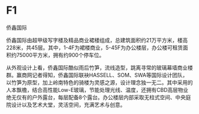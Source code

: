 # F1
侨鑫国际

侨鑫国际由超甲级写字楼及精品商业裙楼组成，总建筑面积约21万平方米，楼高228米，共45层。其中，1-4F为裙楼商业，5-45F为办公楼层，办公楼可租赁面积约75000平方米，拥有约900个停车位。

从外观设计上看，侨鑫国际酷似雨后竹笋，流线造型，跳离寻常的玻璃幕墙商业楼群。赢商网记者得知，侨鑫国际联袂HASSELL、SOM、SWA等国际设计团队，以竹笋为原型，加上岭南特色的骑楼为灵感之源，设计理念独一无二。其中采用的人本飘檐，结合高性能Low-E玻璃，节能处理光线、温度，还拥有CBD高层物业绝无仅有的户外露台，每层配备8个露台。办公楼层内部采取无柱式空间、中央庭院设计以及艺术大堂，灵活空间，充满艺术与创意。

